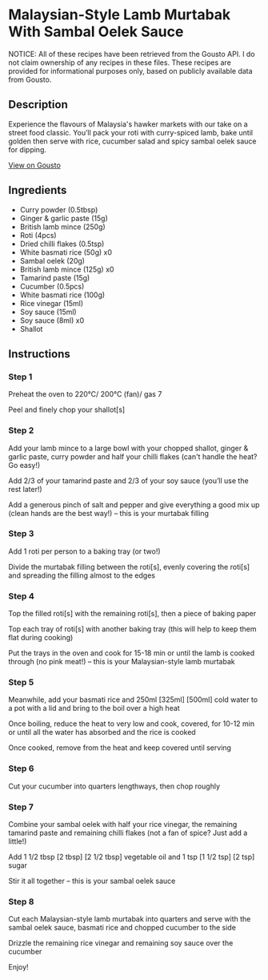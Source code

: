 # Malaysian-Style Lamb Murtabak With Sambal Oelek Sauce

NOTICE: All of these recipes have been retrieved from the Gousto API. I do not claim ownership of any recipes in these files. These recipes are provided for informational purposes only, based on publicly available data from Gousto.

## Description

Experience the flavours of Malaysia's hawker markets with our take on a street food classic. You’ll pack your roti with curry-spiced lamb, bake until golden then serve with rice, cucumber salad and spicy sambal oelek sauce for dipping. 

[View on Gousto](https://www.gousto.co.uk/recipes/cookbook/se-asia-malaysian-style-lamb-murtabak-with-sambal-oelek-sauce)

## Ingredients

- Curry powder (0.5tbsp)
- Ginger & garlic paste (15g)
- British lamb mince (250g)
- Roti (4pcs)
- Dried chilli flakes (0.5tsp)
- White basmati rice (50g) x0
- Sambal oelek (20g)
- British lamb mince (125g) x0
- Tamarind paste (15g)
- Cucumber (0.5pcs)
- White basmati rice (100g)
- Rice vinegar (15ml)
- Soy sauce (15ml)
- Soy sauce (8ml) x0
- Shallot

## Instructions


### Step 1

Preheat the oven to 220°C/ 200°C (fan)/ gas 7

Peel and finely chop your shallot[s]


### Step 2

Add your lamb mince to a large bowl with your chopped shallot, ginger & garlic paste, curry powder and half your chilli flakes (can't handle the heat? Go easy!)

Add 2/3 of your tamarind paste and 2/3 of your soy sauce (you’ll use the rest later!)

Add a generous pinch of salt and pepper and give everything a good mix up (clean hands are the best way!) – this is your murtabak filling


### Step 3

Add 1 roti per person to a baking tray (or two!)

Divide the murtabak filling between the roti[s], evenly covering the roti[s] and spreading the filling almost to the edges


### Step 4

Top the filled roti[s] with the remaining roti[s], then a piece of baking paper

Top each tray of roti[s] with another baking tray (this will help to keep them flat during cooking)

Put the trays in the oven and cook for 15-18 min or until the lamb is cooked through (no pink meat!) – this is your Malaysian-style lamb murtabak


### Step 5

Meanwhile, add your basmati rice and 250ml<span class="text-purple"> [325ml] </span><span class="text-danger">[500ml]</span> cold water to a pot with a lid and bring to the boil over a high heat

Once boiling, reduce the heat to very low and cook, covered, for 10-12 min or until all the water has absorbed and the rice is cooked

Once cooked, remove from the heat and keep covered until serving


### Step 6

Cut your cucumber into quarters lengthways, then chop roughly


### Step 7

Combine your sambal oelek with half your rice vinegar, the remaining tamarind paste and remaining chilli flakes (not a fan of spice? Just add a little!)

Add 1 1/2 tbsp <span class="text-purple">[2 tbsp]</span><span class="text-danger"> [2 1/2 tbsp]</span> vegetable oil and 1 tsp<span class="text-purple"> [1 1/2 tsp]</span><span class="text-danger"> [2 tsp]</span> sugar

Stir it all together – this is your sambal oelek sauce

### Step 8

Cut each Malaysian-style lamb murtabak into quarters and serve with the sambal oelek sauce, basmati rice and chopped cucumber to the side

Drizzle the remaining rice vinegar and remaining soy sauce over the cucumber

Enjoy!

